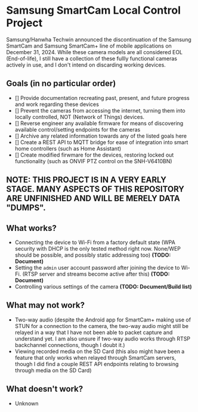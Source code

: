 # Samsung SmartCam Local Control Project
Samsung/Hanwha Techwin announced the discontinuation of the Samsung SmartCam and Samsung SmartCam+ line of mobile applications on December 31, 2024. While these camera models are all considered EOL (End-of-life), I still have a collection of these fullly functional cameras actively in use, and I don't intend on discarding working devices.

## Goals (in no particular order)
- [] Provide documentation recreating past, present, and future progress and work regarding these devices
- [] Prevent the cameras from accessing the internet, turning them into locally controlled, NOT (Network of Things) devices.
- [] Reverse engineer any available firmware for means of discovering available control/setting endpoints for the cameras
- [] Archive any related information towards any of the listed goals here
- [] Create a REST API to MQTT bridge for ease of integration into smart home controllers (such as Home Assistant)
- [] Create modified firwmare for the devices, restoring locked out functionality (such as ONVIF PTZ control on the SNH-V6410BN)

## NOTE: THIS PROJECT IS IN A VERY EARLY STAGE. MANY ASPECTS OF THIS REPOSITORY ARE UNFINISHED AND WILL BE MERELY DATA "DUMPS".

## What works?
- Connecting the device to Wi-Fi from a factory default state (WPA security with DHCP is the only tested method right now. None/WEP should be possible, and possibly static addressing too) **(TODO: Document)**
- Setting the `admin` user account password after joining the device to Wi-Fi. (RTSP server and streams become active after this) **(TODO: Document)**
- Controlling various settings of the camera **(TODO: Document/Build list)**

## What may not work?
- Two-way audio (despite the Android app for SmartCam+ making use of STUN for a connection to the camera, the two-way audio might still be relayed in a way that I have not been able to packet capture and understand yet. I am also unsure if two-way audio works through RTSP backchannel connections, though I doubt it.)
- Viewing recorded media on the SD Card (this also might have been a feature that only works when relayed through SmartCam servers, though I did find a couple REST API endpoints relating to browsing through media on the SD Card)

## What doesn't work?
- Unknown
